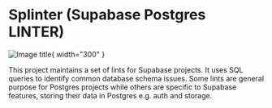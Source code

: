 # Splinter (Supabase Postgres LINTER)

![Image title](https://github.com/supabase/splinter/assets/12958657/3683c310-c9f6-4b05-ae3a-c51c03d3ff0f){ width="300" }

This project maintains a set of lints for Supabase projects. It uses SQL queries to identify common database schema issues. Some lints are general purpose for Postgres projects while others are specific to Supabase features, storing their data in Postgres e.g. auth and storage.
